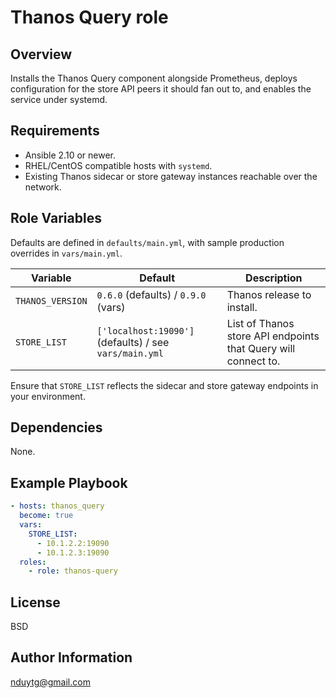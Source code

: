 # Thanos Query role

## Overview
Installs the Thanos Query component alongside Prometheus, deploys configuration
for the store API peers it should fan out to, and enables the service under
systemd.

## Requirements
- Ansible 2.10 or newer.
- RHEL/CentOS compatible hosts with `systemd`.
- Existing Thanos sidecar or store gateway instances reachable over the network.

## Role Variables
Defaults are defined in `defaults/main.yml`, with sample production overrides in
`vars/main.yml`.

| Variable | Default | Description |
| --- | --- | --- |
| `THANOS_VERSION` | `0.6.0` (defaults) / `0.9.0` (vars) | Thanos release to install. |
| `STORE_LIST` | `['localhost:19090']` (defaults) / see `vars/main.yml` | List of Thanos store API endpoints that Query will connect to. |

Ensure that `STORE_LIST` reflects the sidecar and store gateway endpoints in
your environment.

## Dependencies
None.

## Example Playbook
```yaml
- hosts: thanos_query
  become: true
  vars:
    STORE_LIST:
      - 10.1.2.2:19090
      - 10.1.2.3:19090
  roles:
    - role: thanos-query
```

## License
BSD

## Author Information
nduytg@gmail.com
